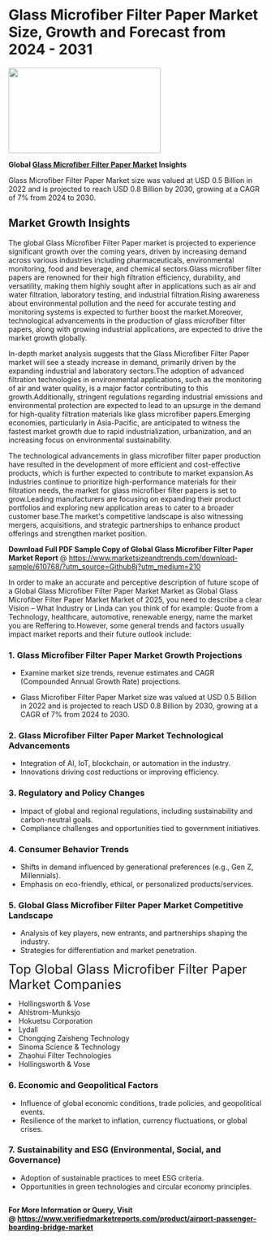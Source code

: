 <H1>Glass Microfiber Filter Paper Market Size, Growth and Forecast from 2024 - 2031</H1><img class="aligncenter size-medium wp-image-584254" src="https://thirdeyenews.in/wp-content/uploads/2024/09/Global-Market-Research-300x168.jpeg" alt="" width="300" height="168" /><p><strong>Global&nbsp;<a href="https://www.marketsizeandtrends.com/download-sample/610768/?utm_source=Github8j?utm_medium=210">Glass Microfiber Filter Paper Market</a> Insights</strong></p><p>Glass Microfiber Filter Paper Market size was valued at USD 0.5 Billion in 2022 and is projected to reach USD 0.8 Billion by 2030, growing at a CAGR of 7% from 2024 to 2030.</p><p><h2>Market Growth Insights</h2> <p>The global Glass Microfiber Filter Paper market is projected to experience significant growth over the coming years, driven by increasing demand across various industries including pharmaceuticals, environmental monitoring, food and beverage, and chemical sectors.Glass microfiber filter papers are renowned for their high filtration efficiency, durability, and versatility, making them highly sought after in applications such as air and water filtration, laboratory testing, and industrial filtration.Rising awareness about environmental pollution and the need for accurate testing and monitoring systems is expected to further boost the market.Moreover, technological advancements in the production of glass microfiber filter papers, along with growing industrial applications, are expected to drive the market growth globally.</p> <p>In-depth market analysis suggests that the Glass Microfiber Filter Paper market will see a steady increase in demand, primarily driven by the expanding industrial and laboratory sectors.The adoption of advanced filtration technologies in environmental applications, such as the monitoring of air and water quality, is a major factor contributing to this growth.Additionally, stringent regulations regarding industrial emissions and environmental protection are expected to lead to an upsurge in the demand for high-quality filtration materials like glass microfiber papers.Emerging economies, particularly in Asia-Pacific, are anticipated to witness the fastest market growth due to rapid industrialization, urbanization, and an increasing focus on environmental sustainability.</p> <p>The technological advancements in glass microfiber filter paper production have resulted in the development of more efficient and cost-effective products, which is further expected to contribute to market expansion.As industries continue to prioritize high-performance materials for their filtration needs, the market for glass microfiber filter papers is set to grow.Leading manufacturers are focusing on expanding their product portfolios and exploring new application areas to cater to a broader customer base.The market's competitive landscape is also witnessing mergers, acquisitions, and strategic partnerships to enhance product offerings and strengthen market position.</p> <p><span class=""><strong>Download Full PDF Sample Copy of Global Glass Microfiber Filter Paper Market Report</strong> @ <a href="https://www.marketsizeandtrends.com/download-sample/610768/?utm_source=Github8j?utm_medium=210" target="_blank">https://www.marketsizeandtrends.com/download-sample/610768/?utm_source=Github8j?utm_medium=210</a></span></p><p>In order to make an accurate and perceptive description of future scope of a Global&nbsp;Glass Microfiber Filter Paper Market Market as Global&nbsp;Glass Microfiber Filter Paper Market Market of 2025, you need to describe a clear Vision &ndash; What Industry or Linda can you think of for example: Quote from a Technology, healthcare, automotive, renewable energy, name the market you are Reffering to.However, some general trends and factors usually impact market reports and their future outlook include:</p><h3>1.&nbsp;<strong>Glass Microfiber Filter Paper Market Growth Projections</strong></h3><ul><li>Examine market size trends, revenue estimates and CAGR (Compounded Annual Growth Rate) projections.</li><li><p>Glass Microfiber Filter Paper Market size was valued at USD 0.5 Billion in 2022 and is projected to reach USD 0.8 Billion by 2030, growing at a CAGR of 7% from 2024 to 2030.</p></li></ul><h3>2.&nbsp;<strong>Glass Microfiber Filter Paper Market Technological Advancements</strong></h3><ul><li>Integration of AI, IoT, blockchain, or automation in the industry.</li><li>Innovations driving cost reductions or improving efficiency.</li></ul><h3>3.&nbsp;<strong>Regulatory and Policy Changes</strong></h3><ul><li>Impact of global and regional regulations, including sustainability and carbon-neutral goals.</li><li>Compliance challenges and opportunities tied to government initiatives.</li></ul><h3>4.&nbsp;<strong>Consumer Behavior Trends</strong></h3><ul><li>Shifts in demand influenced by generational preferences (e.g., Gen Z, Millennials).</li><li>Emphasis on eco-friendly, ethical, or personalized products/services.</li></ul><h3>5.&nbsp;<strong>Global Glass Microfiber Filter Paper Market Competitive Landscape</strong></h3><ul><li>Analysis of key players, new entrants, and partnerships shaping the industry.</li><li>Strategies for differentiation and market penetration.</li></ul><p data-pm-slice="1 1 []"><span style="color: inherit; font-family: inherit; font-size: 25px;">Top Global Glass Microfiber Filter Paper Market Companies</span></p><div class="" data-test-id=""><p><li>Hollingsworth & Vose</li><li> Ahlstrom-Munksjo</li><li> Hokuetsu Corporation</li><li> Lydall</li><li> Chongqing Zaisheng Technology</li><li> Sinoma Science & Technology</li><li> Zhaohui Filter Technologies</li><li> Hollingsworth & Vose</li></p></div><h3>6.&nbsp;<strong>Economic and Geopolitical Factors</strong></h3><ul><li>Influence of global economic conditions, trade policies, and geopolitical events.</li><li>Resilience of the market to inflation, currency fluctuations, or global crises.</li></ul><h3>7.&nbsp;<strong>Sustainability and ESG (Environmental, Social, and Governance)</strong></h3><ul><li>Adoption of sustainable practices to meet ESG criteria.</li><li>Opportunities in green technologies and circular economy principles.</li></ul><h2><strong style="font-size: 14px;">For More Information or Query, Visit @&nbsp;</strong><a style="background-color: #ffffff; font-size: 14px;" href="https://www.marketsizeandtrends.com/report/glass-microfiber-filter-paper-market/" target="_blank">https://www.verifiedmarketreports.com/product/airport-passenger-boarding-bridge-market</a></h2>